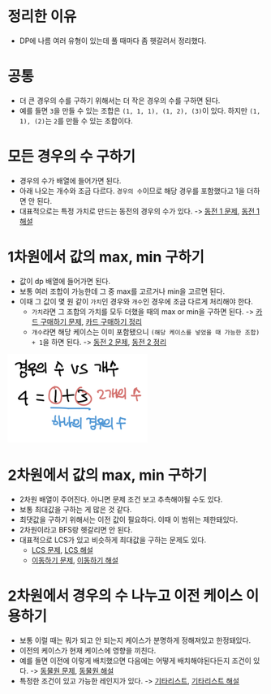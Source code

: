 # 정리한 이유
- DP에 나름 여러 유형이 있는데 풀 때마다 좀 헷갈려서 정리했다.

# 공통
- 더 큰 경우의 수를 구하기 위해서는 더 작은 경우의 수를 구하면 된다.
- 예를 들면 `3`을 만들 수 있는 조합은 `(1, 1, 1), (1, 2), (3)`이 있다. 하지만 `(1, 1), (2)`는 `2`를 만들 수 있는 조합이다.

# 모든 경우의 수 구하기
- 경우의 수가 배열에 들어가면 된다.
- 아래 나오는 개수와 조금 다르다. `경우의 수`이므로 해당 경우를 포함했다고 1을 더하면 안 된다.
- 대표적으로는 특정 가치로 만드는 동전의 경우의 수가 있다. -> [동전 1 문제](https://www.acmicpc.net/problem/2293), [동전 1 해설](https://marades.tistory.com/5)

# 1차원에서 값의 max, min 구하기
- 값이 dp 배열에 들어가면 된다.
- 보통 여러 조합이 가능한데 그 중 max를 고르거나 min을 고르면 된다.
- 이때 그 값이 몇 원 같이 `가치`인 경우와 `개수`인 경우에 조금 다르게 처리해야 한다.
    - `가치`라면 그 조합의 가치를 모두 더했을 때의 max or min을 구하면 된다. -> [카드 구매하기 문제](https://www.acmicpc.net/problem/11052), [카드 구매하기 정리](https://github.com/zzozzolev/TIL/blob/master/CodintTest/%EB%B0%B1%EC%A4%80/silver1/DP/%EC%B9%B4%EB%93%9C%20%EA%B5%AC%EB%A9%94%ED%95%98%EA%B8%B0.md)
    - `개수`라면 해당 케이스는 이미 포함됐으니 `(해당 케이스를 넣었을 때 가능한 조합) + 1`을 하면 된다. -> [동전 2 문제](https://www.acmicpc.net/problem/2294), [동전 2 정리](https://github.com/zzozzolev/TIL/blob/master/CodintTest/%EB%B0%B1%EC%A4%80/silver1/DP/%EB%8F%99%EC%A0%84%202.md)

![경우의_수_vs_개수](./경우의_수_vs_개수.png)

# 2차원에서 값의 max, min 구하기
- 2차원 배열이 주어진다. 아니면 문제 조건 보고 추측해야될 수도 있다.
- 보통 최대값을 구하는 게 많은 것 같다.
- 최댓값을 구하기 위해서는 이전 값이 필요하다. 이때 이 범위는 제한돼있다.
- 2차원이라고 BFS랑 헷갈리면 안 된다.
- 대표적으로 LCS가 있고 비슷하게 최대값을 구하는 문제도 있다. 
    - [LCS 문제](https://www.acmicpc.net/problem/9251), [LCS 해설](https://suri78.tistory.com/11)
    - [이동하기 문제](https://www.acmicpc.net/problem/11048), [이동하기 해설](https://github.com/zzozzolev/TIL/blob/master/CodintTest/%EB%B0%B1%EC%A4%80/silver1/DP/%EC%9D%B4%EB%8F%99%ED%95%98%EA%B8%B0.md)

# 2차원에서 경우의 수 나누고 이전 케이스 이용하기
- 보통 이럴 때는 뭐가 되고 안 되는지 케이스가 분명하게 정해져있고 한정돼있다.
- 이전의 케이스가 현재 케이스에 영향을 끼친다.
- 예를 들면 이전에 이렇게 배치했으면 다음에는 어떻게 배치해야된다든지 조건이 있다. -> [동물원 문제](https://www.acmicpc.net/problem/1309), [동물원 해설](https://sihyungyou.github.io/baekjoon-1309/)
- 특정한 조건이 있고 가능한 레인지가 있다. -> [기타리스트](https://www.acmicpc.net/problem/1495), [기타리스트 해설](https://m.blog.naver.com/PostView.nhn?blogId=occidere&logNo=221078781781&proxyReferer=https:%2F%2Fwww.google.com%2F)